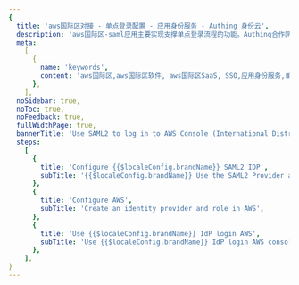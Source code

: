 ```yaml
---
{
  title: 'aws国际区对接 - 单点登录配置 - 应用身份服务 - Authing 身份云',
  description: 'aws国际区-saml应用主要实现支撑单点登录流程的功能。Authing合作网络提供 aws国际区对接，单点登录，SSO，实现应用的快捷登录、免密登录，提升员工办公体验、增强用户体验，增强企业数字化服务水平。',
  meta:
    [
      {
        name: 'keywords',
        content: 'aws国际区,aws国际区软件, aws国际区SaaS, SSO,应用身份服务,单点登录配置,Authing身份云',
      },
    ],
  noSidebar: true,
  noToc: true,
  noFeedback: true,
  fullWidthPage: true,
  bannerTitle: 'Use SAML2 to log in to AWS Console (International District)',
  steps:
    [
      {
        title: 'Configure {{$localeConfig.brandName}} SAML2 IDP',
        subTitle: '{{$localeConfig.brandName}} Use the SAML2 Provider and configure it.',
      },
      {
        title: 'Configure AWS',
        subTitle: 'Create an identity provider and role in AWS',
      },
      {
        title: 'Use {{$localeConfig.brandName}} IdP login AWS',
        subTitle: 'Use {{$localeConfig.brandName}} IdP login AWS console',
      },
    ],
}
---
```


<IntegrationDetail backLink="/en/integration/"/>

